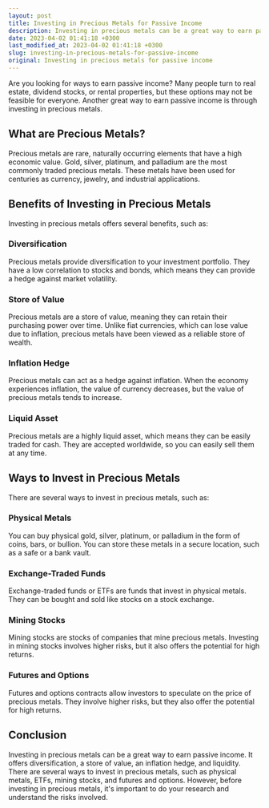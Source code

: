 ```yaml
---
layout: post
title: Investing in Precious Metals for Passive Income
description: Investing in precious metals can be a great way to earn passive income. Learn more about the benefits of investing in gold, silver, and other precious metals.
date: 2023-04-02 01:41:18 +0300
last_modified_at: 2023-04-02 01:41:18 +0300
slug: investing-in-precious-metals-for-passive-income
original: Investing in precious metals for passive income
---
```

Are you looking for ways to earn passive income? Many people turn to real estate, dividend stocks, or rental properties, but these options may not be feasible for everyone. Another great way to earn passive income is through investing in precious metals.

## What are Precious Metals?

Precious metals are rare, naturally occurring elements that have a high economic value. Gold, silver, platinum, and palladium are the most commonly traded precious metals. These metals have been used for centuries as currency, jewelry, and industrial applications.

## Benefits of Investing in Precious Metals

Investing in precious metals offers several benefits, such as:

### Diversification

Precious metals provide diversification to your investment portfolio. They have a low correlation to stocks and bonds, which means they can provide a hedge against market volatility.

### Store of Value

Precious metals are a store of value, meaning they can retain their purchasing power over time. Unlike fiat currencies, which can lose value due to inflation, precious metals have been viewed as a reliable store of wealth.

### Inflation Hedge

Precious metals can act as a hedge against inflation. When the economy experiences inflation, the value of currency decreases, but the value of precious metals tends to increase.

### Liquid Asset

Precious metals are a highly liquid asset, which means they can be easily traded for cash. They are accepted worldwide, so you can easily sell them at any time.

## Ways to Invest in Precious Metals

There are several ways to invest in precious metals, such as:

### Physical Metals

You can buy physical gold, silver, platinum, or palladium in the form of coins, bars, or bullion. You can store these metals in a secure location, such as a safe or a bank vault.

### Exchange-Traded Funds

Exchange-traded funds or ETFs are funds that invest in physical metals. They can be bought and sold like stocks on a stock exchange.

### Mining Stocks

Mining stocks are stocks of companies that mine precious metals. Investing in mining stocks involves higher risks, but it also offers the potential for high returns.

### Futures and Options

Futures and options contracts allow investors to speculate on the price of precious metals. They involve higher risks, but they also offer the potential for high returns.

## Conclusion

Investing in precious metals can be a great way to earn passive income. It offers diversification, a store of value, an inflation hedge, and liquidity. There are several ways to invest in precious metals, such as physical metals, ETFs, mining stocks, and futures and options. However, before investing in precious metals, it's important to do your research and understand the risks involved.